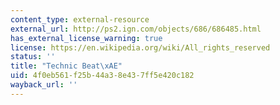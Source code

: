 ```yaml
---
content_type: external-resource
external_url: http://ps2.ign.com/objects/686/686485.html
has_external_license_warning: true
license: https://en.wikipedia.org/wiki/All_rights_reserved
status: ''
title: "Technic Beat\xAE"
uid: 4f0eb561-f25b-44a3-8e43-7ff5e420c182
wayback_url: ''
---
```

